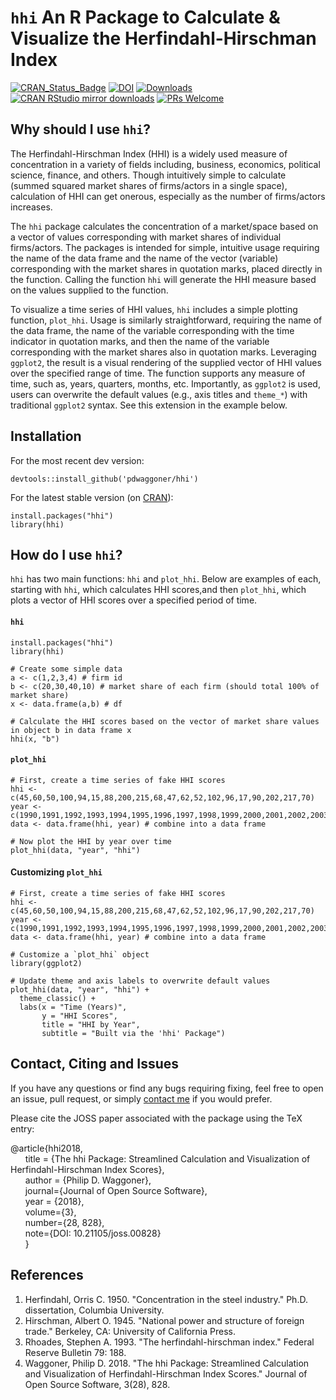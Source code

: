 # `hhi` An R Package to Calculate & Visualize the Herfindahl-Hirschman Index
[![CRAN_Status_Badge](https://www.r-pkg.org/badges/version/hhi)](http://cran.r-project.org/package=hhi)
[![DOI](http://joss.theoj.org/papers/10.21105/joss.00828/status.svg)](https://doi.org/10.21105/joss.00828)
[![Downloads](http://cranlogs.r-pkg.org/badges/grand-total/hhi)](http://cranlogs.r-pkg.org/)
[![CRAN RStudio mirror downloads](http://cranlogs.r-pkg.org/badges/hhi)](http://www.r-pkg.org/pkg/hhi)
[![PRs Welcome](https://img.shields.io/badge/PRs-welcome-brightgreen.svg?style=plastic)](https://github.com/pdwaggoner/hhi/pulls)

## Why should I use `hhi`?

The Herfindahl-Hirschman Index (HHI) is a widely used measure of concentration in a variety of fields including, business, economics, political science, finance, and others. Though intuitively simple to calculate (summed squared market shares of firms/actors in a single space), calculation of HHI can get onerous, especially as the number of firms/actors increases.

The `hhi` package calculates the concentration of a market/space based on a vector of values corresponding with market shares of individual firms/actors. The packages is intended for simple, intuitive usage requiring the name of the data frame and the name of the vector (variable) corresponding with the market shares in quotation marks, placed directly in the function. Calling the function `hhi` will generate the HHI measure based on the values supplied to the function.

To visualize a time series of HHI values, `hhi` includes a simple plotting function, `plot_hhi`. Usage is similarly straightforward, requiring the name of the data frame, the name of the variable corresponding with the time indicator in quotation marks, and then the name of the variable corresponding with the market shares also in quotation marks. Leveraging `ggplot2`, the result is a visual rendering of the supplied vector of HHI values over the specified range of time. The function supports any measure of time, such as, years, quarters, months, etc. Importantly, as `ggplot2` is used, users can overwrite the default values (e.g., axis titles and `theme_*`) with traditional `ggplot2` syntax. See this extension in the example below.

## Installation

For the most recent dev version:

```{R}
devtools::install_github('pdwaggoner/hhi')
```

For the latest stable version (on [CRAN](https://CRAN.R-project.org/package=hhi)):

```{R}
install.packages("hhi")
library(hhi)
```

## How do I use `hhi`?

`hhi` has two main functions: `hhi` and `plot_hhi`. Below are examples of each, starting with `hhi`, which calculates HHI scores,and then `plot_hhi`, which plots a vector of HHI scores over a specified period of time.

#### `hhi`
```{R}
install.packages("hhi")
library(hhi)

# Create some simple data
a <- c(1,2,3,4) # firm id
b <- c(20,30,40,10) # market share of each firm (should total 100% of market share)
x <- data.frame(a,b) # df

# Calculate the HHI scores based on the vector of market share values in object b in data frame x
hhi(x, "b")
```

#### `plot_hhi`
```{R}
# First, create a time series of fake HHI scores
hhi <- c(45,60,50,100,94,15,88,200,215,68,47,62,52,102,96,17,90,202,217,70)
year <-c(1990,1991,1992,1993,1994,1995,1996,1997,1998,1999,2000,2001,2002,2003,2004,2005,2006,2007,2008,2009)
data <- data.frame(hhi, year) # combine into a data frame

# Now plot the HHI by year over time
plot_hhi(data, "year", "hhi")
```

#### Customizing `plot_hhi`
```{R}
# First, create a time series of fake HHI scores
hhi <- c(45,60,50,100,94,15,88,200,215,68,47,62,52,102,96,17,90,202,217,70)
year <-c(1990,1991,1992,1993,1994,1995,1996,1997,1998,1999,2000,2001,2002,2003,2004,2005,2006,2007,2008,2009)
data <- data.frame(hhi, year) # combine into a data frame

# Customize a `plot_hhi` object
library(ggplot2)

# Update theme and axis labels to overwrite default values
plot_hhi(data, "year", "hhi") + 
  theme_classic() + 
  labs(x = "Time (Years)", 
       y = "HHI Scores", 
       title = "HHI by Year", 
       subtitle = "Built via the 'hhi' Package")
```

## Contact, Citing and Issues

If you have any questions or find any bugs requiring fixing, feel free to open an issue, pull request, or simply [contact me](https://pdwaggoner.github.io/) if you would prefer.

Please cite the JOSS paper associated with the package using the TeX entry:

@article{hhi2018,<br/>
    &nbsp;&nbsp;&nbsp;&nbsp;&nbsp;&nbsp;title = {The hhi Package: Streamlined Calculation and Visualization of Herfindahl-Hirschman Index Scores},<br/>
    &nbsp;&nbsp;&nbsp;&nbsp;&nbsp;&nbsp;author = {Philip D. Waggoner},<br/>
    &nbsp;&nbsp;&nbsp;&nbsp;&nbsp;&nbsp;journal={Journal of Open Source Software},<br/>
    &nbsp;&nbsp;&nbsp;&nbsp;&nbsp;&nbsp;year = {2018},<br/>
    &nbsp;&nbsp;&nbsp;&nbsp;&nbsp;&nbsp;volume={3},<br/>
    &nbsp;&nbsp;&nbsp;&nbsp;&nbsp;&nbsp;number={28, 828},<br/>
    &nbsp;&nbsp;&nbsp;&nbsp;&nbsp;&nbsp;note={DOI: 10.21105/joss.00828}<br/>
  &nbsp;&nbsp;&nbsp;&nbsp;&nbsp;&nbsp;}

## References
1. Herfindahl, Orris C. 1950. "Concentration in the steel industry." Ph.D. dissertation, Columbia University.
2. Hirschman, Albert O. 1945. "National power and structure of foreign trade." Berkeley, CA: University of California Press.
3. Rhoades, Stephen A. 1993. "The herfindahl-hirschman index." Federal Reserve Bulletin 79: 188.
4. Waggoner, Philip D. 2018. "The hhi Package: Streamlined Calculation and Visualization of Herfindahl-Hirschman Index Scores." Journal of Open Source Software, 3(28), 828.
